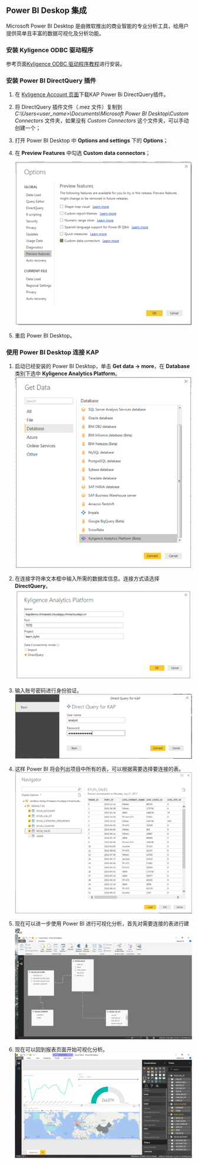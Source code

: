 ## Power BI Deskop 集成

Microsoft Power BI Desktop 是由微软推出的商业智能的专业分析工具，给用户提供简单且丰富的数据可视化及分析功能。

### 安装 Kyligence ODBC 驱动程序
参考页面[Kyligence ODBC 驱动程序教程](../driver/kyligence-odbc.cn.md)进行安装。

###   安装 Power BI DirectQuery 插件

1. 在 [Kyligence Account 页面](http://account.kyligence.io)下载KAP Power Bi DirectQuery插件。

2. 将 DirectQuery 插件文件（.mez 文件）复制到 *C:\Users\<user_name>\Documents\Microsoft Power BI Desktop\Custom Connectors* 文件夹，如果没有 *Custom Connectors* 这个文件夹，可以手动创建一个；

3. 打开 Power BI Desktop 中 **Options and settings** 下的 **Options**；

4. 在 **Preview Features** 中勾选 **Custom data connectors**；

   ![](images/powerbi/Picture11.png)

5. 重启 Power BI Desktop。

### 使用 Power BI Desktop 连接 KAP

1.  启动已经安装的 Power BI Desktop，单击 **Get data -> more**，在 **Database** 类别下选中 **Kyligence Analytics Platform**。
    ![](images/powerbi/Picture5.png)

2.  在连接字符串文本框中输入所需的数据库信息。连接方式请选择 **DirectQuery**。
     ![](images/powerbi/Picture6.png)

3.  输入账号密码进行身份验证。
     ![](images/powerbi/Picture7.png)

4.  这样 Power BI 将会列出项目中所有的表，可以根据需要选择要连接的表。
     ![](images/powerbi/Picture8.png)

5.  现在可以进一步使用 Power BI 进行可视化分析，首先对需要连接的表进行建模。
     ![](images/powerbi/Picture9.png)

6.  现在可以回到报表页面开始可视化分析。
     ![](images/powerbi/Picture10.png)
